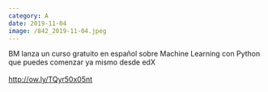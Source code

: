 ```yaml
--- 
category: A 
date: 2019-11-04 
image: /842_2019-11-04.jpeg 
--- 
```


BM lanza un curso gratuito en español sobre Machine Learning con Python que puedes comenzar ya mismo desde edX<br><br>http://ow.ly/TQyr50x05nt